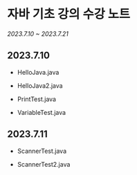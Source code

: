 # 자바 기초 강의 수강 노트
*2023.7.10 ~ 2023.7.21*

## 2023.7.10

* HelloJava.java

* HelloJava2.java

* PrintTest.java

* VariableTest.java

## 2023.7.11

* ScannerTest.java

* ScannerTest2.java
